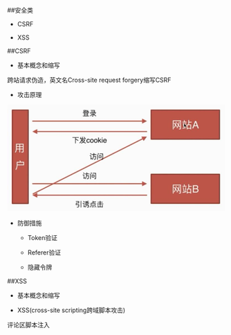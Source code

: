 ##安全类

- CSRF

- XSS



##CSRF

- 基本概念和缩写

跨站请求伪造，英文名Cross-site request forgery缩写CSRF

- 攻击原理

![](/assets/360截图20171214185038256.jpg)

- 防御措施

    - Token验证
    
    - Referer验证
    
    - 隐藏令牌




##XSS

- 基本概念和缩写

- XSS(cross-site scripting跨域脚本攻击)

评论区脚本注入








